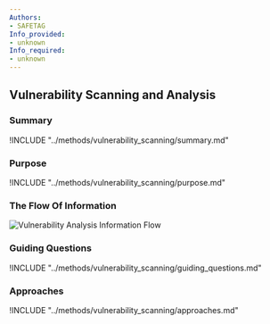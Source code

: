 ```yaml
---
Authors:
- SAFETAG
Info_provided:
- unknown
Info_required:
- unknown
---
```


## Vulnerability Scanning and Analysis

### Summary
!INCLUDE "../methods/vulnerability_scanning/summary.md"

### Purpose
!INCLUDE "../methods/vulnerability_scanning/purpose.md"

### The Flow Of Information
![Vulnerability Analysis Information Flow](images/info_flows/vulnerability_scanning.svg)

### Guiding Questions
!INCLUDE "../methods/vulnerability_scanning/guiding_questions.md"

### Approaches
!INCLUDE "../methods/vulnerability_scanning/approaches.md"
